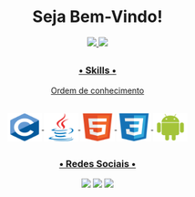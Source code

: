 <h1 align="center">Seja Bem-Vindo!</h1>

<div align="center">
  <a href="https://github.com/pabloreis5">
  <img height="170em" src="https://github-readme-stats.vercel.app/api?username=pabloreis5&show_icons=true&theme=yellow&include_all_commits=true&count_private=true"/>
  <img height="170em" src="https://github-readme-stats.vercel.app/api/top-langs/?username=pabloreis5&layout=compact&langs_count=7&theme=yellow"/>
</div>
  
##
  
<h3 align="center">• Skills •</h3>
<p align="center">Ordem de conhecimento</p>
<div style="display: inline_block" align="center"><br>
  <img align="center" alt="Pablo-C" height="50" width="60" src="https://github.com/devicons/devicon/blob/master/icons/c/c-original.svg">
  <img align="center" alt="Pablo-Java" height="50" width="60" src="https://github.com/devicons/devicon/blob/master/icons/java/java-original.svg">
  <img align="center" alt="Pablo-HTML" height="50" width="60" src="https://github.com/devicons/devicon/blob/master/icons/html5/html5-original.svg">
  <img align="center" alt="Pablo-CSS" height="50" width="60" src="https://github.com/devicons/devicon/blob/master/icons/css3/css3-original.svg">
  <img align="center" alt="Pablo-Android" height="50" width="60" src="https://github.com/devicons/devicon/blob/master/icons/android/android-plain.svg">
</div>
  
##
  
<h3 align="center">• Redes Sociais •</h3>
<div align="center"> 
  <a href="https://instagram.com/pabloreis5" target="_blank"><img src="https://img.shields.io/badge/-Instagram-%23E4405F?style=for-the-badge&logo=instagram&logoColor=white" target="_blank"></a>
  <a href = "mailto:pabloreis2001@gmail.com"><img src="https://img.shields.io/badge/Gmail-D14836?style=for-the-badge&logo=gmail&logoColor=white" target="_blank"></a>
  <a href="https://https://www.linkedin.com/in/pablobatistareis/" target="_blank"><img src="https://img.shields.io/badge/LinkedIn-0077B5?style=for-the-badge&logo=linkedin&logoColor=white" target="_blank"></a> 
 
</div>
